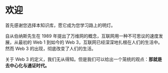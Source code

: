 # 欢迎
首先感谢您选择本知识库，愿它成为您学习路上的明灯。

自从伯纳斯先生在 1989 年提出了万维网的概念，互联网用一种不可思议的速度发展，从最初的 Web 1 到如今的 Web 3，互联网已经深深地扎根在人们的生活中。然而 Web 3 的出现，彻底改变了人们的生活。

关于 Web 3 的定义，我们无从得知。但是我们可以给出一个笼统的观点：**那就是去中心化与通证时代。**
